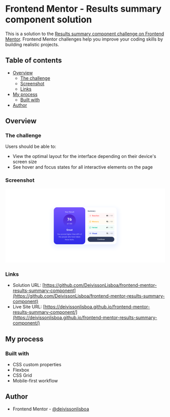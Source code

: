 # Frontend Mentor - Results summary component solution

This is a solution to the [Results summary component challenge on Frontend Mentor](https://www.frontendmentor.io/challenges/results-summary-component-CE_K6s0maV). Frontend Mentor challenges help you improve your coding skills by building realistic projects.

## Table of contents

- [Overview](#overview)
  - [The challenge](#the-challenge)
  - [Screenshot](#screenshot)
  - [Links](#links)
- [My process](#my-process)
  - [Built with](#built-with)
- [Author](#author)

## Overview

### The challenge

Users should be able to:

- View the optimal layout for the interface depending on their device's screen size
- See hover and focus states for all interactive elements on the page

### Screenshot

![](./screenshot.png)

### Links

- Solution URL: [https://github.com/DeivissonLisboa/frontend-mentor-results-summary-component](https://github.com/DeivissonLisboa/frontend-mentor-results-summary-component)
- Live Site URL: [https://deivissonlisboa.github.io/frontend-mentor-results-summary-component/](https://deivissonlisboa.github.io/frontend-mentor-results-summary-component/)

## My process

### Built with

- CSS custom properties
- Flexbox
- CSS Grid
- Mobile-first workflow

## Author

- Frontend Mentor - [@deivissonlisboa](https://www.frontendmentor.io/profile/deivissonlisboa)
